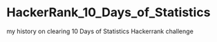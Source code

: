 # HackerRank_10_Days_of_Statistics
my history on clearing 10 Days of Statistics Hackerrank challenge
